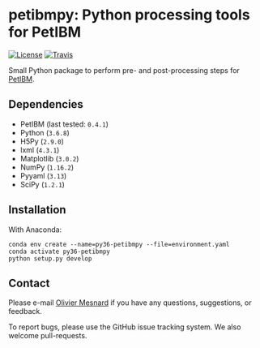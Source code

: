 # petibmpy: Python processing tools for PetIBM

[![License](https://img.shields.io/badge/License-BSD%203--Clause-blue.svg)](https://github.com/mesnardo/petibmpy/raw/master/LICENSE)
[![Travis](https://img.shields.io/travis/org/mesnardo/petibmpy/master.svg?style=flat-square&logo=travis)](https://travis-ci.org/mesnardo/petibmpy)

Small Python package to perform pre- and post-processing steps for [PetIBM](https://github.com/barbagroup/PetIBM).

## Dependencies

* PetIBM (last tested: `0.4.1`)
* Python (`3.6.8`)
* H5Py (`2.9.0`)
* lxml (`4.3.1`)
* Matplotlib (`3.0.2`)
* NumPy (`1.16.2`)
* Pyyaml (`3.13`)
* SciPy (`1.2.1`)

## Installation

With Anaconda:

```shell
conda env create --name=py36-petibmpy --file=environment.yaml
conda activate py36-petibmpy
python setup.py develop
```

## Contact

Please e-mail [Olivier Mesnard](mailto:mesnardo@gwu.edu) if you have any questions, suggestions, or feedback.

To report bugs, please use the GitHub issue tracking system.
We also welcome pull-requests.
